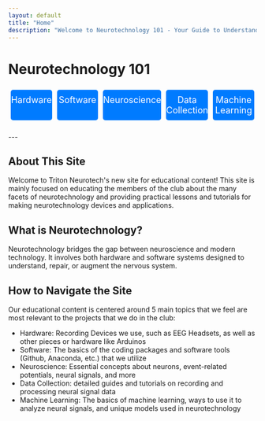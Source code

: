 ```yaml
---
layout: default
title: "Home"
description: "Welcome to Neurotechnology 101 - Your Guide to Understanding the Future of Brain Science"
---
```


# Neurotechnology 101
<div style="display: flex; justify-content: space-between; flex-wrap: wrap; text-align: center; margin: 20px 0;">
  <a href="/TNT-Education-Site/hardware-home.md" style="flex-grow: 1; flex-basis: 15%; padding: 10px 0; margin: 5px; background-color: #007BFF; color: white; text-decoration: none; font-size: 18px; border-radius: 5px;">Hardware</a>
  <a href="/TNT-Education-Site/software-home.md" style="flex-grow: 1; flex-basis: 15%; padding: 10px 0; margin: 5px; background-color: #007BFF; color: white; text-decoration: none; font-size: 18px; border-radius: 5px;">Software</a>
  <a href="/TNT-Education-Site/neuroscience-home.md" style="flex-grow: 1; flex-basis: 15%; padding: 10px 0; margin: 5px; background-color: #007BFF; color: white; text-decoration: none; font-size: 18px; border-radius: 5px;">Neuroscience</a>
  <a href="/TNT-Education-Site/data-collection-home.md" style="flex-grow: 1; flex-basis: 15%; padding: 10px 0; margin: 5px; background-color: #007BFF; color: white; text-decoration: none; font-size: 18px; border-radius: 5px;">Data Collection</a>
  <a href="/TNT-Education-Site/machine-learning-home.md" style="flex-grow: 1; flex-basis: 15%; padding: 10px 0; margin: 5px; background-color: #007BFF; color: white; text-decoration: none; font-size: 18px; border-radius: 5px;">Machine Learning</a>
</div>
---

## About This Site
Welcome to Triton Neurotech's new site for educational content! This site is mainly focused on educating the members of the club about the many facets of neurotechnology and providing practical lessons and tutorials for making neurotechnology devices and applications. 

## What is Neurotechnology?
Neurotechnology bridges the gap between neuroscience and modern technology. It involves both hardware and software systems designed to understand, repair, or augment the nervous system.


## How to Navigate the Site
Our educational content is centered around 5 main topics that we feel are most relevant to the projects that we do in the club:
- Hardware: Recording Devices we use, such as EEG Headsets, as well as other pieces or hardware like Arduinos
- Software: The basics of the coding packages and software tools (Github, Anaconda, etc.) that we utilize
- Neuroscience: Essential concepts about neurons, event-related potentials, neural signals, and more
- Data Collection: detailed guides and tutorials on recording and processing neural signal data
- Machine Learning: The basics of machine learning, ways to use it to analyze neural signals, and unique models used in neurotechnology
